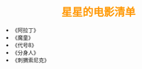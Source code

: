 # <div style="text-align:center;color:#FF9900">星星的电影清单</div>

* 《阿拉丁》
* 《魔童》
* 《代号8》
* 《分身人》
* 《刺猬索尼克》

